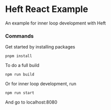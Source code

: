 # Heft React Example

An example for inner loop development with Heft

### Commands

Get started by installing packages

```
pnpm install
```

To do a full build

```
npm run build
```

Or for inner loop development, run

```
npm run start
```

And go to localhost:8080

